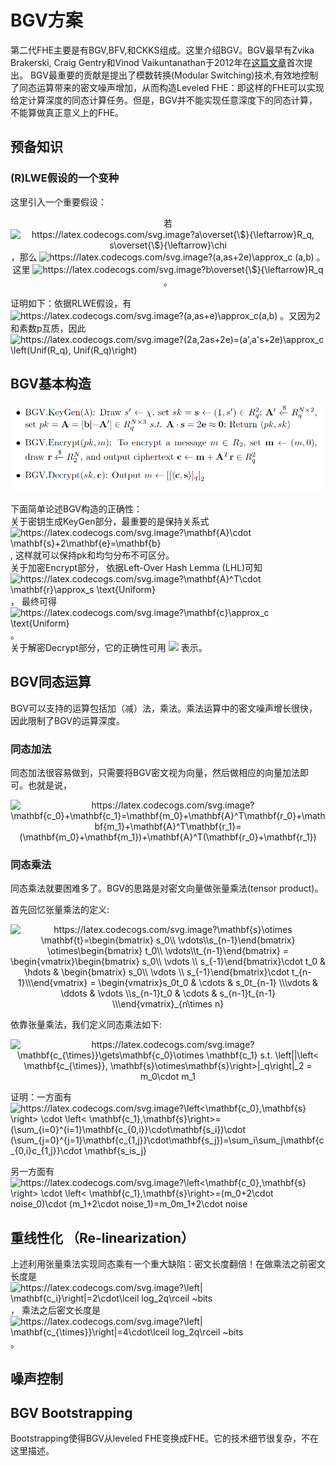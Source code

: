 # BGV方案
第二代FHE主要是有BGV,BFV,和CKKS组成。这里介绍BGV。BGV最早有Zvika Brakerski, Craig Gentry和Vinod Vaikuntanathan于2012年在[这篇文章](https://eprint.iacr.org/2011/277)首次提出。
BGV最重要的贡献是提出了模数转换(Modular Switching)技术,有效地控制了同态运算带来的密文噪声增加，从而构造Leveled FHE：即这样的FHE可以实现给定计算深度的同态计算任务。但是，BGV并不能实现任意深度下的同态计算，不能算做真正意义上的FHE。

## 预备知识

### (R)LWE假设的一个变种
这里引入一个重要假设：

<p align="center">
若 <img src="https://latex.codecogs.com/svg.image?a\overset{\$}{\leftarrow}R_q,&space;s\overset{\$}{\leftarrow}\chi" title="https://latex.codecogs.com/svg.image?a\overset{\$}{\leftarrow}R_q, s\overset{\$}{\leftarrow}\chi" /> ，那么 <img src="https://latex.codecogs.com/svg.image?(a,as&plus;2e)\approx_c&space;(a,b)" title="https://latex.codecogs.com/svg.image?(a,as+2e)\approx_c (a,b)" /> 。 这里 <img src="https://latex.codecogs.com/svg.image?b\overset{\$}{\leftarrow}R_q" title="https://latex.codecogs.com/svg.image?b\overset{\$}{\leftarrow}R_q" /> 。
</p>

证明如下：依据RLWE假设，有 <img src="https://latex.codecogs.com/svg.image?(a,as&plus;e)\approx_c(a,b)" title="https://latex.codecogs.com/svg.image?(a,as+e)\approx_c(a,b)" /> 。又因为2和素数p互质，因此 <img src="https://latex.codecogs.com/svg.image?(2a,2as&plus;2e)=(a',a's&plus;2e)\approx_c&space;\left(Unif(R_q),&space;Unif(R_q)\right)" title="https://latex.codecogs.com/svg.image?(2a,2as+2e)=(a',a's+2e)\approx_c \left(Unif(R_q), Unif(R_q)\right)" />
  

## BGV基本构造
<p align="center">
  <img src="fig/BGV_construct.png" alt="animated"/>
</p>
下面简单论述BGV构造的正确性：
<div>关于密钥生成KeyGen部分，最重要的是保持关系式 <img src="https://latex.codecogs.com/svg.image?\mathbf{A}\cdot&space;\mathbf{s}&plus;2\mathbf{e}=\mathbf{b}" title="https://latex.codecogs.com/svg.image?\mathbf{A}\cdot \mathbf{s}+2\mathbf{e}=\mathbf{b}" />, 这样就可以保持pk和均匀分布不可区分。</div>

<div>关于加密Encrypt部分， 依据Left-Over Hash Lemma (LHL)可知 <img src="https://latex.codecogs.com/svg.image?\mathbf{A}^T\cdot&space;\mathbf{r}\approx_s&space;\text{Uniform}" title="https://latex.codecogs.com/svg.image?\mathbf{A}^T\cdot \mathbf{r}\approx_s \text{Uniform}" />， 最终可得 <img src="https://latex.codecogs.com/svg.image?\mathbf{c}\approx_c&space;\text{Uniform}" title="https://latex.codecogs.com/svg.image?\mathbf{c}\approx_c \text{Uniform}" /> 。</div>

<div>关于解密Decrypt部分，它的正确性可用 <img src="https://latex.codecogs.com/svg.image?\left<&space;\mathbf{c},\mathbf{s}\right>=\left<&space;\mathbf{m}&plus;\mathbf{A}^T\mathbf{r},&space;\mathbf{s}\right>=m&plus;2\mathbf{r}^T\cdot&space;\mathbf{e}\equiv&space;m&space;(\bmod&space;2)" /> 表示。</div>

<!---title="https://latex.codecogs.com/svg.image?\left< \mathbf{c},\mathbf{s}\right>=\left< \mathbf{m}+\mathbf{A}^T\mathbf{r}, \mathbf{s}\right>=m+2\mathbf{r}^T\cdot \mathbf{e}\equiv m (\bmod 2)" -->

## BGV同态运算
BGV可以支持的运算包括加（减）法，乘法。乘法运算中的密文噪声增长很快，因此限制了BGV的运算深度。

### 同态加法
同态加法很容易做到，只需要将BGV密文视为向量，然后做相应的向量加法即可。也就是说，

<p align="center">
<img src="https://latex.codecogs.com/svg.image?\mathbf{c_0}&plus;\mathbf{c_1}=\mathbf{m_0}&plus;\mathbf{A}^T\mathbf{r_0}&plus;\mathbf{m_1}&plus;\mathbf{A}^T\mathbf{r_1}=(\mathbf{m_0}&plus;\mathbf{m_1})&plus;\mathbf{A}^T(\mathbf{r_0}&plus;\mathbf{r_1})" title="https://latex.codecogs.com/svg.image?\mathbf{c_0}+\mathbf{c_1}=\mathbf{m_0}+\mathbf{A}^T\mathbf{r_0}+\mathbf{m_1}+\mathbf{A}^T\mathbf{r_1}=(\mathbf{m_0}+\mathbf{m_1})+\mathbf{A}^T(\mathbf{r_0}+\mathbf{r_1})" />
</p>

### 同态乘法
同态乘法就要困难多了。BGV的思路是对密文向量做张量乘法(tensor product)。

首先回忆张量乘法的定义:
<p align="center">
<img src="https://latex.codecogs.com/svg.image?\mathbf{s}\otimes&space;\mathbf{t}=\begin{bmatrix}&space;s_0\\&space;\vdots\\s_{n-1}\end{bmatrix}&space;\otimes\begin{bmatrix}&space;t_0\\&space;\vdots\\t_{n-1}\end{bmatrix}&space;=&space;\begin{vmatrix}\begin{bmatrix}&space;s_0\\&space;\vdots&space;\\&space;s_{-1}\end{bmatrix}\cdot&space;t_0&space;&&space;\hdots&space;&&space;\begin{bmatrix}&space;s_0\\&space;\vdots&space;\\&space;s_{-1}\end{bmatrix}\cdot&space;t_{n-1}\\\end{vmatrix}&space;=&space;\begin{vmatrix}s_0t_0&space;&&space;\cdots&space;&&space;s_0t_{n-1}&space;\\\vdots&space;&&space;\ddots&space;&&space;\vdots&space;\\s_{n-1}t_0&space;&&space;\cdots&space;&&space;s_{n-1}t_{n-1}&space;\\\end{vmatrix}_{n\times&space;n}" title="https://latex.codecogs.com/svg.image?\mathbf{s}\otimes \mathbf{t}=\begin{bmatrix} s_0\\ \vdots\\s_{n-1}\end{bmatrix} \otimes\begin{bmatrix} t_0\\ \vdots\\t_{n-1}\end{bmatrix} = \begin{vmatrix}\begin{bmatrix} s_0\\ \vdots \\ s_{-1}\end{bmatrix}\cdot t_0 & \hdots & \begin{bmatrix} s_0\\ \vdots \\ s_{-1}\end{bmatrix}\cdot t_{n-1}\\\end{vmatrix} = \begin{vmatrix}s_0t_0 & \cdots & s_0t_{n-1} \\\vdots & \ddots & \vdots \\s_{n-1}t_0 & \cdots & s_{n-1}t_{n-1} \\\end{vmatrix}_{n\times n}" />
</p>

依靠张量乘法，我们定义同态乘法如下:

<p align="center">
<img src="https://latex.codecogs.com/svg.image?\mathbf{c_{\times}}\gets\mathbf{c_0}\otimes&space;\mathbf{c_1}&space;s.t.&space;\left||\left<&space;\mathbf{c_{\times}},&space;\mathbf{s}\otimes\mathbf{s}\right>|_q\right|_2&space;=&space;m_0\cdot&space;m_1" title="https://latex.codecogs.com/svg.image?\mathbf{c_{\times}}\gets\mathbf{c_0}\otimes \mathbf{c_1} s.t. \left||\left< \mathbf{c_{\times}}, \mathbf{s}\otimes\mathbf{s}\right>|_q\right|_2 = m_0\cdot m_1" />
</p>

证明：一方面有 <img src="https://latex.codecogs.com/svg.image?\left<\mathbf{c_0},\mathbf{s}&space;\right>&space;\cdot&space;\left<&space;\mathbf{c_1},\mathbf{s}\right>=(\sum_{i=0}^{i=1}\mathbf{c_{0,i}}\cdot\mathbf{s_i})\cdot&space;(\sum_{j=0}^{j=1}\mathbf{c_{1,j}}\cdot\mathbf{s_j})=\sum_i\sum_j\mathbf{c_{0,i}c_{1,j}}\cdot&space;\mathbf{s_is_j}" title="https://latex.codecogs.com/svg.image?\left<\mathbf{c_0},\mathbf{s} \right> \cdot \left< \mathbf{c_1},\mathbf{s}\right>=(\sum_{i=0}^{i=1}\mathbf{c_{0,i}}\cdot\mathbf{s_i})\cdot (\sum_{j=0}^{j=1}\mathbf{c_{1,j}}\cdot\mathbf{s_j})=\sum_i\sum_j\mathbf{c_{0,i}c_{1,j}}\cdot \mathbf{s_is_j}" />

另一方面有 <img src="https://latex.codecogs.com/svg.image?\left<\mathbf{c_0},\mathbf{s}&space;\right>&space;\cdot&space;\left<&space;\mathbf{c_1},\mathbf{s}\right>=(m_0&plus;2\cdot&space;noise_0)\cdot&space;(m_1&plus;2\cdot&space;noise_1)=m_0m_1&plus;2\cdot&space;noise" title="https://latex.codecogs.com/svg.image?\left<\mathbf{c_0},\mathbf{s} \right> \cdot \left< \mathbf{c_1},\mathbf{s}\right>=(m_0+2\cdot noise_0)\cdot (m_1+2\cdot noise_1)=m_0m_1+2\cdot noise" />

## 重线性化 （Re-linearization）

上述利用张量乘法实现同态乘有一个重大缺陷：密文长度翻倍！在做乘法之前密文长度是<img src="https://latex.codecogs.com/svg.image?\left|&space;\mathbf{c_i}\right|=2\cdot\lceil&space;log_2q\rceil&space;~bits" title="https://latex.codecogs.com/svg.image?\left| \mathbf{c_i}\right|=2\cdot\lceil log_2q\rceil ~bits" />， 乘法之后密文长度是 <img src="https://latex.codecogs.com/svg.image?\left|&space;\mathbf{c_{\times}}\right|=4\cdot\lceil&space;log_2q\rceil&space;~bits" title="https://latex.codecogs.com/svg.image?\left| \mathbf{c_{\times}}\right|=4\cdot\lceil log_2q\rceil ~bits" /> 。

## 噪声控制


## BGV Bootstrapping
Bootstrapping使得BGV从leveled FHE变换成FHE。它的技术细节很复杂，不在这里描述。

